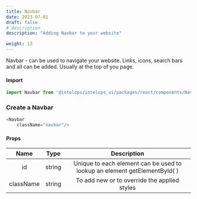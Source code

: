 ```yaml
---
title: Navbar
date: 2023-07-01
draft: false
# description
description: "Adding Navbar to your website"

weight: 13
---
```


Navbar - can be used to navigate your website. Links, icons, search bars and all can be added. Usually at the top of you page.

#### Import 
```js
import Navbar from '@intelops/intelops_ui/packages/react/components/Navbar/src';
```

### Create a Navbar
```js
<Navbar
    className="navbar"/>
```

#### Props

| **Name**    |  **Type**   |**Description**       |
| :----:      |    :----:   |    :----:            |
| id          | string      | Unique to each element can be used to lookup an element getElementById( ) |
| className   | string      | To add new or to override the applied styles |